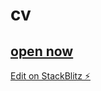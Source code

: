 # cv
 ## [open now](https://startled-cat.github.io/cv/dist/)
[Edit on StackBlitz ⚡️](https://stackblitz.com/edit/adam-kowalczyk-cv)
